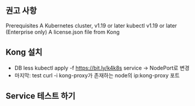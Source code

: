 ## 권고 사항
Prerequisites
A Kubernetes cluster, v1.19 or later
kubectl v1.19 or later
(Enterprise only) A license.json file from Kong


## Kong 설치
- DB less
kubectl apply -f https://bit.ly/k4k8s
service -> NodePort로 변경
- 마지막: test
curl -i kong-proxy가 존재하는 node의 ip:kong-proxy 포트


## Service 테스트 하기
